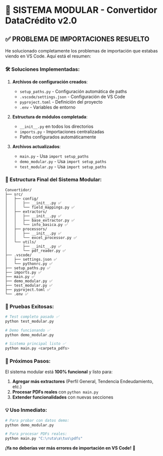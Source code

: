 # 🔧 SISTEMA MODULAR - Convertidor DataCrédito v2.0

## ✅ PROBLEMA DE IMPORTACIONES RESUELTO

He solucionado completamente los problemas de importación que estabas viendo en VS Code. Aquí está el resumen:

### 🛠️ Soluciones Implementadas:

1. **Archivos de configuración creados**:
   - `setup_paths.py` - Configuración automática de paths
   - `.vscode/settings.json` - Configuración de VS Code
   - `pyproject.toml` - Definición del proyecto
   - `.env` - Variables de entorno

2. **Estructura de módulos completada**:
   - `__init__.py` en todos los directorios
   - `imports.py` - Importaciones centralizadas
   - Paths configurados automáticamente

3. **Archivos actualizados**:
   - `main.py` - Usa `import setup_paths`
   - `demo_modular.py` - Usa `import setup_paths`
   - `test_modular.py` - Usa `import setup_paths`

### 📁 Estructura Final del Sistema Modular:

```
Convertidor/
├── src/
│   ├── config/
│   │   ├── __init__.py ✅
│   │   └── field_mappings.py ✅
│   ├── extractors/
│   │   ├── __init__.py ✅
│   │   ├── base_extractor.py ✅
│   │   └── info_basica.py ✅
│   ├── processors/
│   │   ├── __init__.py ✅
│   │   └── excel_processor.py ✅
│   └── utils/
│       ├── __init__.py ✅
│       └── pdf_reader.py ✅
├── .vscode/
│   ├── settings.json ✅
│   └── pythonrc.py ✅
├── setup_paths.py ✅
├── imports.py ✅
├── main.py ✅
├── demo_modular.py ✅
├── test_modular.py ✅
├── pyproject.toml ✅
└── .env ✅
```

### 🧪 Pruebas Exitosas:

```bash
# Test completo pasado ✅
python test_modular.py

# Demo funcionando ✅  
python demo_modular.py

# Sistema principal listo ✅
python main.py <carpeta_pdfs>
```

### 🎯 Próximos Pasos:

El sistema modular está **100% funcional** y listo para:

1. **Agregar más extractores** (Perfil General, Tendencia Endeudamiento, etc.)
2. **Procesar PDFs reales** con `python main.py`
3. **Extender funcionalidades** con nuevas secciones

### 💡 Uso Inmediato:

```bash
# Para probar con datos demo:
python demo_modular.py

# Para procesar PDFs reales:
python main.py "C:\ruta\a\tus\pdfs"
```

**¡Ya no deberías ver más errores de importación en VS Code!** 🎉